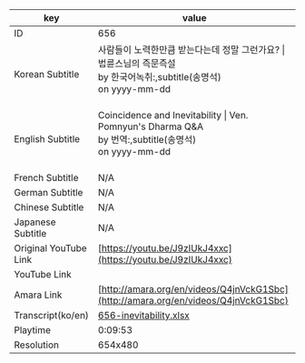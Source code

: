 |  key  |  value  |
|-------|---------|
| ID            | 656 |
| Korean Subtitle | 사람들이 노력한만큼 받는다는데 정말 그런가요? \| 법륜스님의 즉문즉설<br>by 한국어녹취:,subtitle(송명석)<br>on yyyy-mm-dd<br><br>|
| English Subtitle | Coincidence and Inevitability \| Ven. Pomnyun's Dharma Q&A<br>by 번역:,subtitle(송명석)<br>on yyyy-mm-dd<br><br>|
| French Subtitle | N/A |
| German Subtitle | N/A |
| Chinese Subtitle | N/A |
| Japanese Subtitle | N/A |
| Original YouTube Link  | [https://youtu.be/J9zIUkJ4xxc](https://youtu.be/J9zIUkJ4xxc) |
| YouTube Link  |  |
| Amara Link    | [http://amara.org/en/videos/Q4jnVckG1Sbc](http://amara.org/en/videos/Q4jnVckG1Sbc) |
| Transcript(ko/en) | [656-inevitability.xlsx](https://github.com/jungtosociety/dharma-qna/raw/master/sub/656/656-inevitability.xlsx) |
| Playtime | 0:09:53 |
| Resolution | 654x480|
